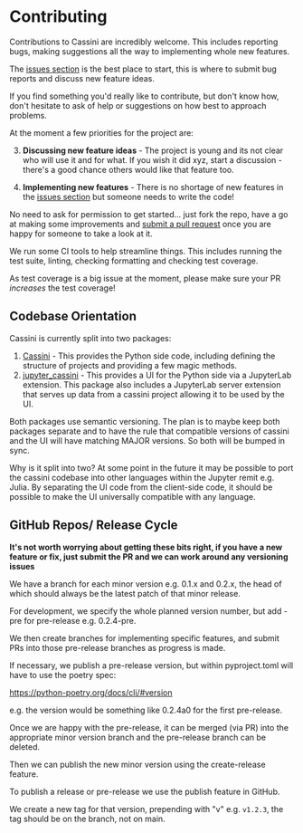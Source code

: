 # Contributing

Contributions to Cassini are incredibly welcome. This includes reporting bugs, making suggestions all the way to implementing whole new features.

The [issues section](https://github.com/0Hughman0/Cassini/issues) is the best place to start, this is where to submit bug reports and discuss new feature ideas.

If you find something you'd really like to contribute, but don't know how, don't hesitate to ask of help or suggestions on how best to approach problems.

At the moment a few priorities for the project are:
        
3. **Discussing new feature ideas** - The project is young and its not clear who will use it and for what. If you wish it did xyz, start a discussion - there's a good chance others would like that feature too.
    
4. **Implementing new features** - There is no shortage of new features in the [issues section](https://github.com/0Hughman0/Cassini/issues) but someone needs to write the code! 

No need to ask for permission to get started... just fork the repo, have a go at making some improvements and [submit a pull request](https://github.com/0Hughman0/Cassini/pulls) once you are happy for someone to take a look at it.

We run some CI tools to help streamline things. This includes running the test suite, linting, checking formatting and checking test coverage.

As test coverage is a big issue at the moment, please make sure your PR *increases* the test coverage!


## Codebase Orientation


Cassini is currently split into two packages:

1. [Cassini](https://github.com/0Hughman0/Cassini) - This provides the Python side code, including defining the structure of projects and providing a few magic methods.
2. [jupyter_cassini](https://github.com/0Hughman0/jupyter_cassini) - This provides a UI for the Python side via a JupyterLab extension. This package also includes a JupyterLab server extension that serves up data from a cassini project allowing it to be used by the UI.

Both packages use semantic versioning. The plan is to maybe keep both packages separate and to have the rule that compatible versions of cassini and the UI will have matching MAJOR versions. So both will be bumped in sync.

Why is it split into two? At some point in the future it may be possible to port the cassini codebase into other languages within the Jupyter remit e.g. Julia. By separating the UI code from the client-side code, it should be possible to make the UI universally compatible with any language.


## GitHub Repos/ Release Cycle


**It's not worth worrying about getting these bits right, if you have a new feature or fix, just submit the PR and we can work around any versioning issues**

We have a branch for each minor version e.g. 0.1.x and 0.2.x, the head of which should always be the latest patch of that minor release.

For development, we specify the whole planned version number, but add -pre for pre-release e.g. 0.2.4-pre.

We then create branches for implementing specific features, and submit PRs into those pre-release branches as progress is made.

If necessary, we publish a pre-release version, but within pyproject.toml will have to use the poetry spec:

https://python-poetry.org/docs/cli/#version

e.g. the version would be something like 0.2.4a0 for the first pre-release.

Once we are happy with the pre-release, it can be merged (via PR) into the appropriate minor version branch and the pre-release branch can be deleted.

Then we can publish the new minor version using the create-release feature.

To publish a release or pre-release we use the publish feature in GitHub. 

We create a new tag for that version, prepending with "v" e.g. `v1.2.3`, the tag should be on the branch, not on main.


